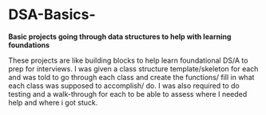 # DSA-Basics-
**Basic projects going through data structures to help with learning foundations**

These projects are like building blocks to help learn foundational DS/A to prep for interviews. I was given a class structure template/skeleton for each and was told to go through each class and create the functions/ fill in what each class was supposed to accomplish/ do. I was also required to do testing and a walk-through for each to be able to assess where I needed help and where i got stuck. 
